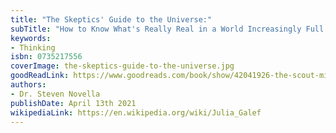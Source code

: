 ```yaml
---
title: "The Skeptics' Guide to the Universe:"
subTitle: "How to Know What's Really Real in a World Increasingly Full of Fake"
keywords:
- Thinking
isbn: 0735217556
coverImage: the-skeptics-guide-to-the-universe.jpg
goodReadLink: https://www.goodreads.com/book/show/42041926-the-scout-mindset
authors:
- Dr. Steven Novella
publishDate: April 13th 2021
wikipediaLink: https://en.wikipedia.org/wiki/Julia_Galef
---
```

